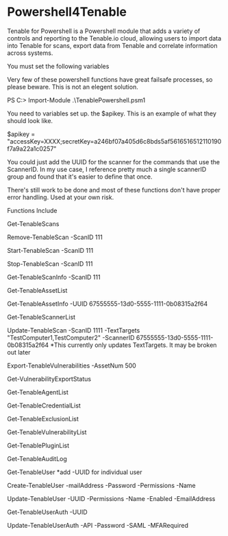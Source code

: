 # Powershell4Tenable

Tenable for Powershell is a Powershell module that adds a variety of controls and reporting to the Tenable.io cloud, allowing users to import data into Tenable for scans, export data from Tenable and correlate information across systems.

You must set the following variables

Very few of these powershell functions have great failsafe processes, so please beware. This is not an elegent solution. 

PS C:\> Import-Module .\TenablePowershell.psm1

You need to variables set up. the $apikey. This is an example of what they should look like. 

$apikey = "accessKey=XXXX;secretKey=a246bf07a405d6c8bds5af5616516512110190f7a9a22a1c0257"

You could just add the UUID for the scanner for the commands that use the ScannerID. In my use case, I reference pretty much a single scannerID group and found that it's easier to define that once. 

There's still work to be done and most of these functions don't have proper error handling. Used at your own risk.

Functions Include

Get-TenableScans

Remove-TenableScan -ScanID 111

Start-TenableScan -ScanID 111

Stop-TenableScan -ScanID 111

Get-TenableScanInfo -ScanID 111

Get-TenableAssetList

Get-TenableAssetInfo -UUID 67555555-13d0-5555-1111-0b08315a2f64

Get-TenableScannerList

Update-TenableScan -ScanID 1111 -TextTargets "TestComputer1,TestComputer2" -ScannerID 67555555-13d0-5555-1111-0b08315a2f64  *This currently only updates TextTargets. It may be broken out later

Export-TenableVulnerabilities -AssetNum 500

Get-VulnerabilityExportStatus 

Get-TenableAgentList

Get-TenableCredentialList

Get-TenableExclusionList

Get-TenableVulnerabilityList

Get-TenablePluginList

Get-TenableAuditLog

Get-TenableUser *add -UUID for individual user

Create-TenableUser -mailAddress -Password -Permissions -Name

Update-TenableUser -UUID -Permissions -Name -Enabled -EmailAddress

Get-TenableUserAuth -UUID

Update-TenableUserAuth -API -Password -SAML -MFARequired

